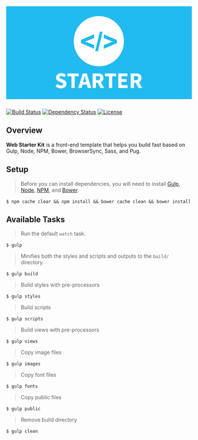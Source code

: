 # ![Web Starter Kit](source/assets/images/og-image.png)

[![Build Status](https://travis-ci.org/abrahamcarvalhoo/web-starter-kit.svg)](https://travis-ci.org/abrahamcarvalhoo/web-starter-kit) [![Dependency Status](http://img.shields.io/gemnasium/abrahamcarvalhoo/web-starter-kit.svg?style=flat)](https://gemnasium.com/abrahamcarvalhoo/web-starter-kit) [![License](http://img.shields.io/badge/license-MIT-blue.svg?style=flat)](/)

## Overview
**Web Starter Kit** is a front-end template that helps you build fast based on Gulp, Node, NPM, Bower, BrowserSync, Sass, and Pug.

## Setup

> Before you can install dependencies, you will need to install [Gulp](http://gulpjs.com/), [Node](https://nodejs.org/), [NPM](https://www.npmjs.com/), and [Bower](http://bower.io/).

```
$ npm cache clear && npm install && bower cache clean && bower install
```

## Available Tasks

> Run the default `watch` task.

```
$ gulp
```

> Minifies both the styles and scripts and outputs to the `build/` directory.

```
$ gulp build
```

> Build styles with pre-processors

```
$ gulp styles
```

> Build scripts

```
$ gulp scripts
```

> Build views with pre-processors

```
$ gulp views
```

> Copy image files

```
$ gulp images
```

> Copy font files

```
$ gulp fonts
```

> Copy public files

```
$ gulp public
```

> Remove build directory

```
$ gulp clean
```

